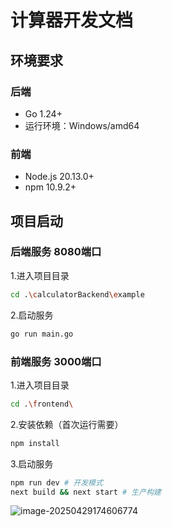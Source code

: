 # 计算器开发文档

## 环境要求

### 后端
- Go 1.24+ 
- 运行环境：Windows/amd64

### 前端
- Node.js 20.13.0+
- npm 10.9.2+

## 项目启动

### 后端服务  8080端口
1.进入项目目录
```bash 
cd .\calculatorBackend\example
```
2.启动服务
```bash 
go run main.go
```
### 前端服务 3000端口
1.进入项目目录
```bash 
cd .\frontend\
```
2.安装依赖（首次运行需要）
```bash 
npm install
```
3.启动服务

```bash 
npm run dev # 开发模式
next build && next start # 生产构建
```



![image-20250429174606774](C:\Users\Admin\AppData\Roaming\Typora\typora-user-images\image-20250429174606774.png)
